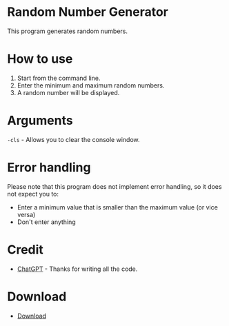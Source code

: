 # Random Number Generator
This program generates random numbers.

# How to use
1. Start from the command line.
2. Enter the minimum and maximum random numbers.
3. A random number will be displayed.

# Arguments
```-cls``` - Allows you to clear the console window.

# Error handling
Please note that this program does not implement error handling, so it does not expect you to:

* Enter a minimum value that is smaller than the maximum value (or vice versa)
* Don't enter anything

# Credit
* [ChatGPT](https://chat.openai.com/) - Thanks for writing all the code.

# Download
* [Download](https://github.com/YuuyaGitHub/Various-CPP-applications/raw/main/Random%20Number%20Generator/Release/Random%20Number%20Generator.exe)
